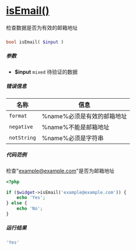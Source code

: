 [isEmail()](http://twinh.github.com/widget/api/isEmail)
=======================================================

检查数据是否为有效的邮箱地址

### 
```php
bool isEmail( $input )
```

##### 参数
* **$input** `mixed` 待验证的数据


##### 错误信息
| **名称**              | **信息**                                                       | 
|-----------------------|----------------------------------------------------------------|
| `format`              | %name%必须是有效的邮箱地址                                     |
| `negative`            | %name%不能是邮箱地址                                           |
| `notString`           | %name%必须是字符串                                             |


##### 代码范例
检查"example@example.com"是否为邮箱地址
```php
<?php

if ($widget->isEmail('example@example.com')) {
    echo 'Yes';
} else {
    echo 'No';
}
```
##### 运行结果
```php
'Yes'
```
